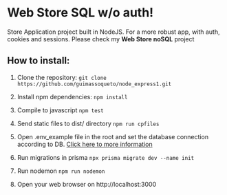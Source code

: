 # Web Store SQL w/o auth!

Store Application project built in NodeJS. For a more robust app, with auth, cookies and sessions. Please check my **Web Store noSQL** project

## How to install:
 1. Clone the repository:
`git clone https://github.com/guimassoqueto/node_express1.git`

2. Install npm dependencies:
`npm install`

3. Compile to javascript
`npm test`

4. Send static files to dist/ directory
`npm run cpfiles`
5. Open .env_example file in the root and set the database connection according to DB. [Click here to more information](https://www.prisma.io/docs/getting-started/setup-prisma/add-to-existing-project/relational-databases/connect-your-database-typescript-postgres)
6. Run migrations in prisma
`npx prisma migrate dev --name init`

7. Run nodemon
`npm run nodemon`

7. Open your web browser on http://localhost:3000
